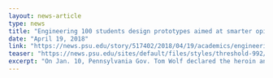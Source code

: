 ```yaml
---
layout: news-article
type: news
title: "Engineering 100 students design prototypes aimed at smarter opioid control"
date: "April 19, 2018"
link: "https://news.psu.edu/story/517402/2018/04/19/academics/engineering-100-students-design-prototypes-aimed-smarter-opioid"
teaser: "https://news.psu.edu/sites/default/files/styles/threshold-992/public/39870200414_6fc3f4495e_o%20%281%29.jpg?itok=ctQEvTMq"
excerpt: "On Jan. 10, Pennsylvania Gov. Tom Wolf declared the heroin and opioid epidemic a statewide disaster emergency. According to data from the Drug Enforcement Agency, the number of fatal drug overdoses in Pennsylvania in 2016 was 4,642, a 37 percent increase from 2015. This increase is attributed to the number of fatalities caused by fentanyl and other similar opioids overdoses."
---
```

